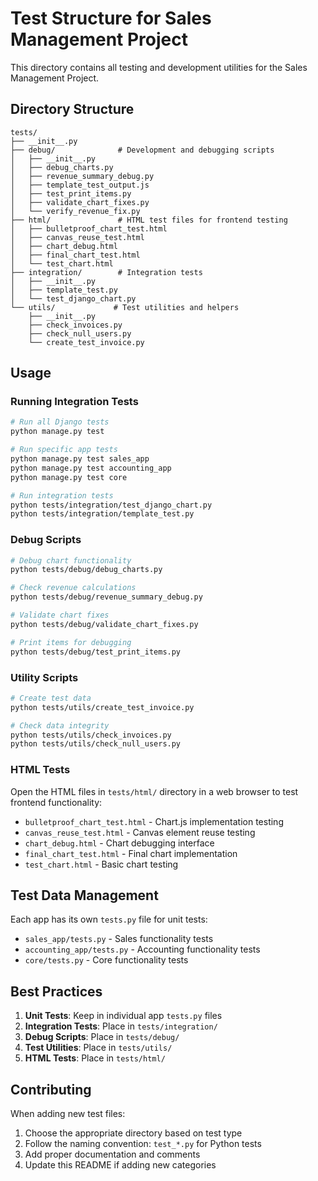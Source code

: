 # Test Structure for Sales Management Project

This directory contains all testing and development utilities for the Sales Management Project.

## Directory Structure

```
tests/
├── __init__.py
├── debug/              # Development and debugging scripts
│   ├── __init__.py
│   ├── debug_charts.py
│   ├── revenue_summary_debug.py
│   ├── template_test_output.js
│   ├── test_print_items.py
│   ├── validate_chart_fixes.py
│   └── verify_revenue_fix.py
├── html/               # HTML test files for frontend testing
│   ├── bulletproof_chart_test.html
│   ├── canvas_reuse_test.html
│   ├── chart_debug.html
│   ├── final_chart_test.html
│   └── test_chart.html
├── integration/        # Integration tests
│   ├── __init__.py
│   ├── template_test.py
│   └── test_django_chart.py
└── utils/             # Test utilities and helpers
    ├── __init__.py
    ├── check_invoices.py
    ├── check_null_users.py
    └── create_test_invoice.py
```

## Usage

### Running Integration Tests
```bash
# Run all Django tests
python manage.py test

# Run specific app tests
python manage.py test sales_app
python manage.py test accounting_app
python manage.py test core

# Run integration tests
python tests/integration/test_django_chart.py
python tests/integration/template_test.py
```

### Debug Scripts
```bash
# Debug chart functionality
python tests/debug/debug_charts.py

# Check revenue calculations
python tests/debug/revenue_summary_debug.py

# Validate chart fixes
python tests/debug/validate_chart_fixes.py

# Print items for debugging
python tests/debug/test_print_items.py
```

### Utility Scripts
```bash
# Create test data
python tests/utils/create_test_invoice.py

# Check data integrity
python tests/utils/check_invoices.py
python tests/utils/check_null_users.py
```

### HTML Tests
Open the HTML files in `tests/html/` directory in a web browser to test frontend functionality:
- `bulletproof_chart_test.html` - Chart.js implementation testing
- `canvas_reuse_test.html` - Canvas element reuse testing
- `chart_debug.html` - Chart debugging interface
- `final_chart_test.html` - Final chart implementation
- `test_chart.html` - Basic chart testing

## Test Data Management

Each app has its own `tests.py` file for unit tests:
- `sales_app/tests.py` - Sales functionality tests
- `accounting_app/tests.py` - Accounting functionality tests  
- `core/tests.py` - Core functionality tests

## Best Practices

1. **Unit Tests**: Keep in individual app `tests.py` files
2. **Integration Tests**: Place in `tests/integration/`
3. **Debug Scripts**: Place in `tests/debug/`
4. **Test Utilities**: Place in `tests/utils/`
5. **HTML Tests**: Place in `tests/html/`

## Contributing

When adding new test files:
1. Choose the appropriate directory based on test type
2. Follow the naming convention: `test_*.py` for Python tests
3. Add proper documentation and comments
4. Update this README if adding new categories
